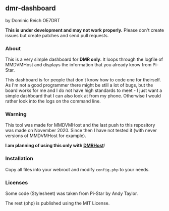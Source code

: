 ## dmr-dashboard

by Dominic Reich OE7DRT

**This is under development and may not work properly.** Please don't create issues
but create patches and send pull requests.

### About

This is a very simple dashboard for **DMR only**. It loops through the logfile of
MMDVMHost and displays the information that you already know from Pi-Star.

This dashboard is for people that don't know how to code one for theirself. As I'm
not a good programmer there might be still a lot of bugs, but the board works for me
and I do not have high standards to meet - I just want a simple dashboard that I can
also look at from my phone. Otherwise I would rather look into the logs on the command
line.

### Warning

This tool was made for MMDVMHost and the last push to this repository was made on November 2020.
Since then I have not tested it (with never versions of MMDVMHost for example).

**I am planning of using this only with [DMRHost](https://github.com/oe7drt/dmr-dashboard/tree/DMRHost)**!

### Installation

Copy all files into your webroot and modify `config.php` to your needs.

### Licenses

Some code (Stylesheet) was taken from Pi-Star by Andy Taylor.

The rest (php) is published using the MIT License.

